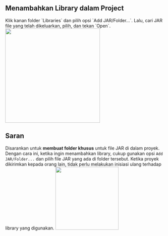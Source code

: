## Menambahkan Library dalam Project

<div class="grid grid-cols-4 gap-y-10 gap-x-6 pt-10">
  <div class="flex-row col-span-1 text-sm">
    Klik kanan folder `Libraries` dan pilih opsi `Add JAR/Folder...`. Lalu, cari JAR file yang telah dikeluarkan, pilih, dan tekan `Open`.
  </div>
  <div class="flex-row col-span-3">
    <img src="/img/9_1.png" style="width: 300px;"> 
  </div>
</div>


## Saran

Disarankan untuk **membuat folder khusus** untuk file JAR di dalam proyek. Dengan cara ini, ketika ingin menambahkan library, cukup gunakan opsi `Add JAR/Folder...` dan pilih file JAR yang ada di folder tersebut. Ketika proyek dikirimkan kepada orang lain, tidak perlu melakukan inisiasi ulang terhadap library yang digunakan.
<img src="/img/image.png" style="width: 200px;"> 
